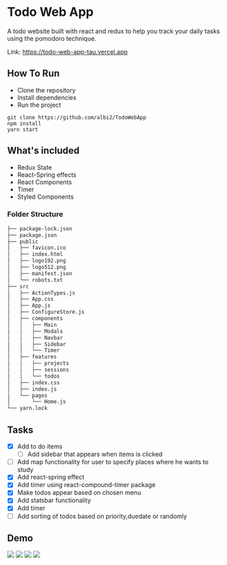 # Todo Web App

A todo website built with react and redux to help you track your daily tasks using the pomodoro technique.

Link: https://todo-web-app-tau.vercel.app

## How To Run

- Clone the repository
- Install dependencies
- Run the project

```
git clone https://github.com/albi2/TodoWebApp
npm install
yarn start
```

## What's included

- Redux State
- React-Spring effects
- React Components
- Timer
- Styled Components

### Folder Structure

```bash
├── package-lock.json
├── package.json
├── public
│   ├── favicon.ico
│   ├── index.html
│   ├── logo192.png
│   ├── logo512.png
│   ├── manifest.json
│   └── robots.txt
├── src
│   ├── ActionTypes.js
│   ├── App.css
│   ├── App.js
│   ├── ConfigureStore.js
│   ├── components
│   │   ├── Main
│   │   ├── Modals
│   │   ├── Navbar
│   │   ├── Sidebar
│   │   └── Timer
│   ├── features
│   │   ├── projects
│   │   ├── sessions
│   │   └── todos
│   ├── index.css
│   ├── index.js
│   └── pages
│       └── Home.js
└── yarn.lock
```

## Tasks

- [x] Add to do items
  - [ ] Add sidebar that appears when items is clicked
- [ ] Add map functionality for user to specify places where he wants to study
- [x] Add react-spring effect
- [x] Add timer using react-compound-timer package
- [x] Make todos appear based on chosen menu
- [x] Add statsbar functionality
- [x] Add timer
- [ ] Add sorting of todos based on priority,duedate or randomly

## Demo

![](./images/photo_1.png)
![](./images/photo_2.png)
![](./images/photo_3.png)
![](./images/photo_4.png)
